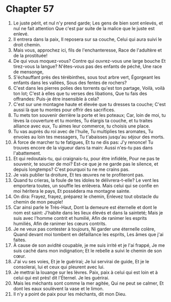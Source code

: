 # Chapter 57

1. Le juste périt, et nul n'y prend garde; Les gens de bien sont enlevés, et nul ne fait attention Que c'est par suite de la malice que le juste est enlevé.
2. Il entrera dans la paix, Il reposera sur sa couche, Celui qui aura suivi le droit chemin.
3. Mais vous, approchez ici, fils de l'enchanteresse, Race de l'adultère et de la prostituée!
4. De qui vous moquez-vous? Contre qui ouvrez-vous une large bouche Et tirez-vous la langue? N'êtes-vous pas des enfants de péché, Une race de mensonge,
5. S'échauffant près des térébinthes, sous tout arbre vert, Égorgeant les enfants dans les vallées, Sous des fentes de rochers?
6. C'est dans les pierres polies des torrents qu'est ton partage, Voilà, voilà ton lot; C'est à elles que tu verses des libations, Que tu fais des offrandes: Puis-je être insensible à cela?
7. C'est sur une montagne haute et élevée que tu dresses ta couche; C'est aussi là que tu montes pour offrir des sacrifices.
8. Tu mets ton souvenir derrière la porte et les poteaux; Car, loin de moi, tu lèves la couverture et tu montes, Tu élargis ta couche, et tu traites alliance avec eux, Tu aimes leur commerce, tu choisis une place.
9. Tu vas auprès du roi avec de l'huile, Tu multiplies tes aromates, Tu envoies au loin tes messagers, Tu t'abaisses jusqu'au séjour des morts.
10. À force de marcher tu te fatigues, Et tu ne dis pas: J'y renonce! Tu trouves encore de la vigueur dans ta main: Aussi n'es-tu pas dans l'abattement.
11. Et qui redoutais-tu, qui craignais-tu, pour être infidèle, Pour ne pas te souvenir, te soucier de moi? Est-ce que je ne garde pas le silence, et depuis longtemps? C'est pourquoi tu ne me crains pas.
12. Je vais publier ta droiture, Et tes œuvres ne te profiteront pas.
13. Quand tu crieras, la foule de tes idoles te délivrera-t-elle? Le vent les emportera toutes, un souffle les enlèvera. Mais celui qui se confie en moi héritera le pays, Et possédera ma montagne sainte.
14. On dira: Frayez, frayez, préparez le chemin, Enlevez tout obstacle du chemin de mon peuple!
15. Car ainsi parle le Très-Haut, Dont la demeure est éternelle et dont le nom est saint: J'habite dans les lieux élevés et dans la sainteté; Mais je suis avec l'homme contrit et humilié, Afin de ranimer les esprits humiliés, Afin de ranimer les cœurs contrits.
16. Je ne veux pas contester à toujours, Ni garder une éternelle colère, Quand devant moi tombent en défaillance les esprits, Les âmes que j'ai faites.
17. À cause de son avidité coupable, je me suis irrité et je l'ai frappé, Je me suis caché dans mon indignation; Et le rebelle a suivi le chemin de son cœur.
18. J'ai vu ses voies, Et je le guérirai; Je lui servirai de guide, Et je le consolerai, lui et ceux qui pleurent avec lui.
19. Je mettrai la louange sur les lèvres. Paix, paix à celui qui est loin et à celui qui est près! dit l'Éternel. Je les guérirai.
20. Mais les méchants sont comme la mer agitée, Qui ne peut se calmer, Et dont les eaux soulèvent la vase et le limon.
21. Il n'y a point de paix pour les méchants, dit mon Dieu.

